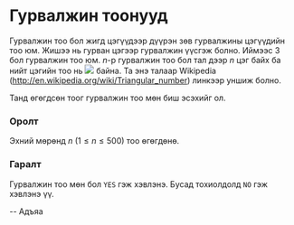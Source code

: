 Гурвалжин тоонууд
=================
Гурвалжин тоо бол жигд цэгүүдээр дүүрэн зөв гурвалжины цэгүүдийн тоо юм. Жишээ нь гурван цэгээр гурвалжин үүсгэж болно. Иймээс 3 бол гурвалжин тоо юм. $n$-р гурвалжин тоо бол тал дээр $n$ цэг байх ба нийт цэгийн тоо нь ![][1] байна. Та энэ талаар Wikipedia (http://en.wikipedia.org/wiki/Triangular_number) линкээр уншиж болно. 

Танд өгөгдсөн тоог гурвалжин тоо мөн биш эсэхийг ол.


### Оролт
Эхний мөрөнд $n$ ($1 ≤ n ≤ 500$) тоо өгөгдөнө.


### Гаралт
Гурвалжин тоо мөн бол `YES` гэж хэвлэнэ. Бусад тохиолдолд `NO` гэж хэвлэнэ үү. 

  [1]: http://espresso.codeforces.com/d3b79c3a1beb823c96a128431cc056ce870b2780.png
  
-- Адъяа
